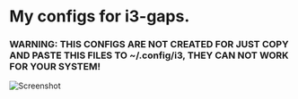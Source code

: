 # My configs for i3-gaps.

### WARNING: THIS CONFIGS ARE NOT CREATED FOR JUST COPY AND PASTE THIS FILES TO ~/.config/i3, THEY CAN NOT WORK FOR YOUR SYSTEM!

![Screenshot](https://raw.githubusercontent.com/malyutinegor/i3/master/screen.png "Screenshot")
